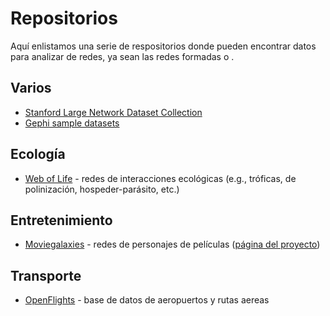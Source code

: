 # Repositorios 

Aquí enlistamos una serie de respositorios donde pueden encontrar datos para analizar de redes, ya sean las redes formadas o . 

## Varios
- [Stanford Large Network Dataset Collection](http://snap.stanford.edu/data/)
- [Gephi sample datasets](https://github.com/gephi/gephi/wiki/Datasets) 
## Ecología
- [Web of Life](https://moviegalaxies.com/) - redes de interacciones ecológicas (e.g., tróficas, de polinización, hospeder-parásito, etc.)

## Entretenimiento
- [Moviegalaxies](https://dataverse.harvard.edu/dataset.xhtml?persistentId=doi:10.7910/DVN/T4HBA3) - redes de personajes de películas ([página del proyecto](https://moviegalaxies.com/))

## Transporte
- [OpenFlights](https://openflights.org/data.html) - base de datos de aeropuertos y rutas aereas
